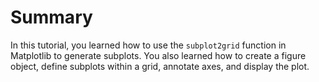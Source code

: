# Summary

In this tutorial, you learned how to use the `subplot2grid` function in Matplotlib to generate subplots. You also learned how to create a figure object, define subplots within a grid, annotate axes, and display the plot.
